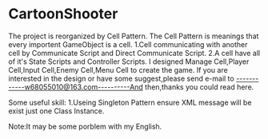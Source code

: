 CartoonShooter
=================
The project is reorganized by Cell Pattern.
        The Cell Pattern is meanings that every importent GameObject is a cell. 1.Cell communicating with another cell by Communicate Script and Direct Communicate Script.
2.A cell have all of it's State Scripts and Controller Scripts.
I designed Manage Cell,Player Cell,Input Cell,Enemy Cell,Menu Cell to create    the game.
If you are interested in the design or have some suggest,please send e-mail to
------------w68055010@163.com----------And then,thanks you could read here.

Some useful skill:
1.Useing Singleton Pattern ensure XML message will be exist just one Class Instance.





Note:It may be some porblem with my English.

